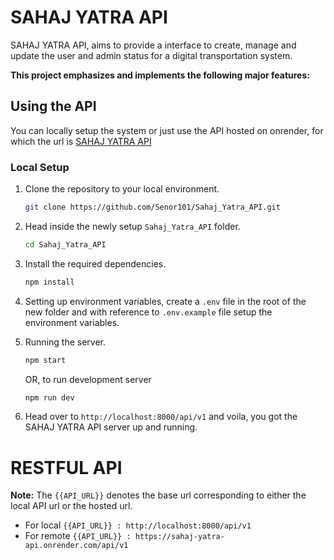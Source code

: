 # SAHAJ YATRA API

SAHAJ YATRA API, aims to provide a interface to create, manage and update the user and admin status for a digital transportation system.</br>

**This project emphasizes and implements the following major features:**

## Using the API

You can locally setup the system or just use the API hosted on onrender, for which the url is [SAHAJ YATRA API](https://sahaj-yatra-api.onrender.com/api/v1)

### Local Setup

1. Clone the repository to your local environment.

   ```bash
   git clone https://github.com/Senor101/Sahaj_Yatra_API.git
   ```

2. Head inside the newly setup `Sahaj_Yatra_API` folder.

   ```bash
   cd Sahaj_Yatra_API
   ```

3. Install the required dependencies.

   ```bash
   npm install
   ```

4. Setting up environment variables, create a `.env` file in the root of the new folder and with reference to `.env.example` file setup the environment variables.

5. Running the server.

   ```bash
   npm start
   ```

   OR, to run development server

   ```bash
   npm run dev
   ```

6. Head over to `http://localhost:8000/api/v1` and voila, you got the SAHAJ YATRA API server up and running.

# RESTFUL API

**Note:**
The `{{API_URL}}` denotes the base url corresponding to either the local API url or the hosted url.

- For local `{{API_URL}} : http://localhost:8000/api/v1`
- For remote `{{API_URL}} : https://sahaj-yatra-api.onrender.com/api/v1`
